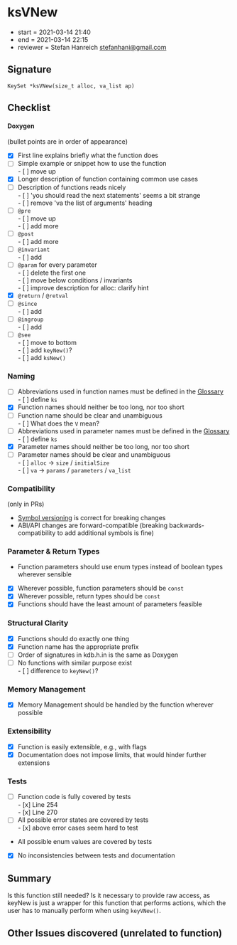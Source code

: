 # ksVNew

- start = 2021-03-14 21:40
- end = 2021-03-14 22:15
- reviewer = Stefan Hanreich <stefanhani@gmail.com>

## Signature

`KeySet *ksVNew(size_t alloc, va_list ap)`

## Checklist

#### Doxygen

(bullet points are in order of appearance)

- [x] First line explains briefly what the function does
- [ ] Simple example or snippet how to use the function  
       - [ ] move up
- [x] Longer description of function containing common use cases
- [ ] Description of functions reads nicely  
       - [ ] 'you should read the next statements' seems a bit strange  
       - [ ] remove 'va the list of arguments' heading
- [ ] `@pre`  
       - [ ] move up  
       - [ ] add more
- [ ] `@post`  
       - [ ] add more
- [ ] `@invariant`  
       - [ ] add
- [ ] `@param` for every parameter  
       - [ ] delete the first one  
       - [ ] move below conditions / invariants  
       - [ ] improve description for alloc: clarify hint
- [x] `@return` / `@retval`
- [ ] `@since`  
       - [ ] add
- [ ] `@ingroup`  
       - [ ] add
- [ ] `@see`  
       - [ ] move to bottom  
       - [ ] add `keyNew()`?  
       - [ ] add `ksNew()`

### Naming

- [ ] Abbreviations used in function names must be defined in the
      [Glossary](/doc/help/elektra-glossary.md)  
       - [ ] define `ks`
- [x] Function names should neither be too long, nor too short
- [ ] Function name should be clear and unambiguous  
       - [ ] What does the `V` mean?
- [ ] Abbreviations used in parameter names must be defined in the
      [Glossary](/doc/help/elektra-glossary.md)  
       - [ ] define `ks`
- [x] Parameter names should neither be too long, nor too short
- [ ] Parameter names should be clear and unambiguous  
       - [ ] `alloc` -> `size` / `initialSize`  
       - [ ] `va` -> `params` / `parameters` / `va_list`

### Compatibility

(only in PRs)

- [Symbol versioning](/doc/dev/symbol-versioning.md)
  is correct for breaking changes
- ABI/API changes are forward-compatible (breaking backwards-compatibility
  to add additional symbols is fine)

### Parameter & Return Types

- Function parameters should use enum types instead of boolean types
  wherever sensible
- [x] Wherever possible, function parameters should be `const`
- [x] Wherever possible, return types should be `const`
- [x] Functions should have the least amount of parameters feasible

### Structural Clarity

- [x] Functions should do exactly one thing
- [x] Function name has the appropriate prefix
- [ ] Order of signatures in kdb.h.in is the same as Doxygen
- [ ] No functions with similar purpose exist  
       - [ ] difference to `keyNew()`?

### Memory Management

- [x] Memory Management should be handled by the function wherever possible

### Extensibility

- [x] Function is easily extensible, e.g., with flags
- [x] Documentation does not impose limits, that would hinder further extensions

### Tests

- [ ] Function code is fully covered by tests  
       - [x] Line 254  
       - [x] Line 270
- [ ] All possible error states are covered by tests  
       - [x] above error cases seem hard to test
- All possible enum values are covered by tests
- [x] No inconsistencies between tests and documentation

## Summary

Is this function still needed? Is it necessary to provide raw access, as keyNew
is just a wrapper for this function that performs actions, which the user has to
manually perform when using `keyVNew()`.

## Other Issues discovered (unrelated to function)
